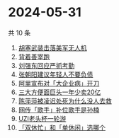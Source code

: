# 2024-05-31

共 10 条

<!-- BEGIN -->
<!-- 最后更新时间 Fri May 31 2024 08:51:04 GMT+0800 (China Standard Time) -->

1. [胡塞武装击落美军无人机](https://www.zhihu.com/search?q=%E8%83%A1%E5%A1%9E%E6%AD%A6%E8%A3%85%E5%87%BB%E8%90%BD%E7%BE%8E%E5%86%9B%E6%97%A0%E4%BA%BA%E6%9C%BA)
1. [背着善宰跑](https://www.zhihu.com/search?q=%E8%83%8C%E7%9D%80%E5%96%84%E5%AE%B0%E8%B7%91)
1. [刘强东回应严抓考勤](https://www.zhihu.com/search?q=%E5%88%98%E5%BC%BA%E4%B8%9C%E5%9B%9E%E5%BA%94%E4%B8%A5%E6%8A%93%E8%80%83%E5%8B%A4)
1. [张朝阳建议年轻人不要负债](https://www.zhihu.com/search?q=%E5%BC%A0%E6%9C%9D%E9%98%B3%E5%BB%BA%E8%AE%AE%E5%B9%B4%E8%BD%BB%E4%BA%BA%E4%B8%8D%E8%A6%81%E8%B4%9F%E5%80%BA)
1. [阿里宣布对「大企业病」开刀](https://www.zhihu.com/search?q=%E9%98%BF%E9%87%8C%E5%AE%A3%E5%B8%83%E5%AF%B9%E3%80%8C%E5%A4%A7%E4%BC%81%E4%B8%9A%E7%97%85%E3%80%8D%E5%BC%80%E5%88%80)
1. [三大方便面巨头一年少卖20亿](https://www.zhihu.com/search?q=%E4%B8%89%E5%A4%A7%E6%96%B9%E4%BE%BF%E9%9D%A2%E5%B7%A8%E5%A4%B4%E4%B8%80%E5%B9%B4%E5%B0%91%E5%8D%9620%E4%BA%BF)
1. [陈萍萍被凌迟处死为什么没人去救](https://www.zhihu.com/search?q=%E9%99%88%E8%90%8D%E8%90%8D%E8%A2%AB%E5%87%8C%E8%BF%9F%E5%A4%84%E6%AD%BB%E4%B8%BA%E4%BB%80%E4%B9%88%E6%B2%A1%E4%BA%BA%E5%8E%BB%E6%95%91)
1. [网传「歌手」补位歌手是孙楠](https://www.zhihu.com/search?q=%E7%BD%91%E4%BC%A0%E3%80%8C%E6%AD%8C%E6%89%8B%E3%80%8D%E8%A1%A5%E4%BD%8D%E6%AD%8C%E6%89%8B%E6%98%AF%E5%AD%99%E6%A5%A0)
1. [UZI老头杯一轮游](https://www.zhihu.com/search?q=UZI%E8%80%81%E5%A4%B4%E6%9D%AF%E4%B8%80%E8%BD%AE%E6%B8%B8)
1. [「双休忙」和「单休闲」选哪个](https://www.zhihu.com/search?q=%E3%80%8C%E5%8F%8C%E4%BC%91%E5%BF%99%E3%80%8D%E5%92%8C%E3%80%8C%E5%8D%95%E4%BC%91%E9%97%B2%E3%80%8D%E9%80%89%E5%93%AA%E4%B8%AA)

<!-- END -->
